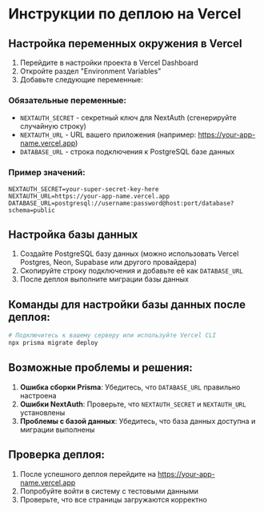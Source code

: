 # Инструкции по деплою на Vercel

## Настройка переменных окружения в Vercel

1. Перейдите в настройки проекта в Vercel Dashboard
2. Откройте раздел "Environment Variables"
3. Добавьте следующие переменные:

### Обязательные переменные:
- `NEXTAUTH_SECRET` - секретный ключ для NextAuth (сгенерируйте случайную строку)
- `NEXTAUTH_URL` - URL вашего приложения (например: https://your-app-name.vercel.app)
- `DATABASE_URL` - строка подключения к PostgreSQL базе данных

### Пример значений:
```
NEXTAUTH_SECRET=your-super-secret-key-here
NEXTAUTH_URL=https://your-app-name.vercel.app
DATABASE_URL=postgresql://username:password@host:port/database?schema=public
```

## Настройка базы данных

1. Создайте PostgreSQL базу данных (можно использовать Vercel Postgres, Neon, Supabase или другого провайдера)
2. Скопируйте строку подключения и добавьте её как `DATABASE_URL`
3. После деплоя выполните миграции базы данных

## Команды для настройки базы данных после деплоя:

```bash
# Подключитесь к вашему серверу или используйте Vercel CLI
npx prisma migrate deploy
```

## Возможные проблемы и решения:

1. **Ошибка сборки Prisma**: Убедитесь, что `DATABASE_URL` правильно настроена
2. **Ошибки NextAuth**: Проверьте, что `NEXTAUTH_SECRET` и `NEXTAUTH_URL` установлены
3. **Проблемы с базой данных**: Убедитесь, что база данных доступна и миграции выполнены

## Проверка деплоя:

1. После успешного деплоя перейдите на https://your-app-name.vercel.app
2. Попробуйте войти в систему с тестовыми данными
3. Проверьте, что все страницы загружаются корректно
